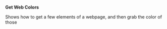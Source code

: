**Get Web Colors**

Shows how to get a few elements of a webpage, and then grab the color of those

